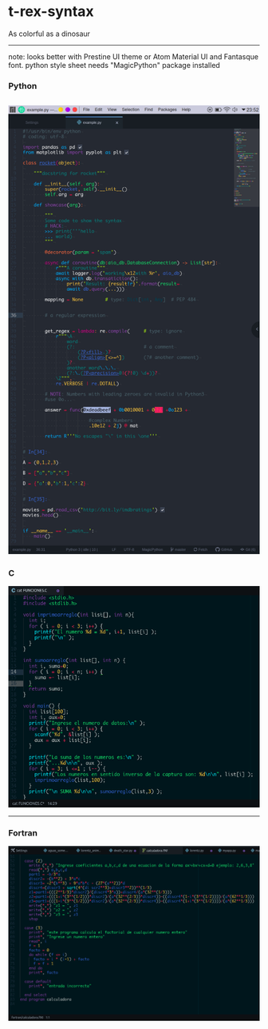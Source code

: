 # t-rex-syntax
As colorful as a dinosaur

---

note: looks better with Prestine UI theme or Atom Material UI
and Fantasque font.
python style sheet needs "MagicPython" package installed

### Python

![Screenshot](https://raw.githubusercontent.com/Angelpacman/t-rex-syntax/master/screenshots/Screenshot_python.png)
---

### C

![Screenshot](https://raw.githubusercontent.com/Angelpacman/t-rex-syntax/master/screenshots/c.png)

---

### Fortran

![Screenshot](https://raw.githubusercontent.com/Angelpacman/t-rex-syntax/master/screenshots/fortran.png)
